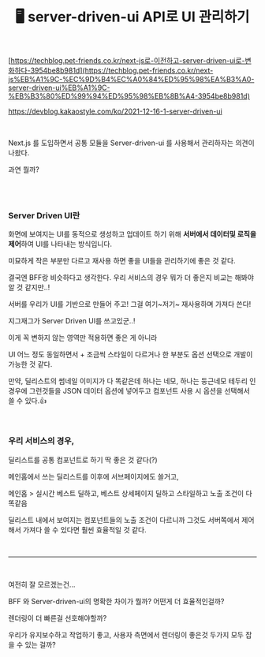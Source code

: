 # <div align="center">🖥️ server-driven-ui API로 UI 관리하기</div>

<br>

[https://techblog.pet-friends.co.kr/next-js로-이전하고-server-driven-ui로-변화하다-3954be8b981d](https://techblog.pet-friends.co.kr/next-js%EB%A1%9C-%EC%9D%B4%EC%A0%84%ED%95%98%EA%B3%A0-server-driven-ui%EB%A1%9C-%EB%B3%80%ED%99%94%ED%95%98%EB%8B%A4-3954be8b981d)

https://devblog.kakaostyle.com/ko/2021-12-16-1-server-driven-ui

<br>

Next.js 를 도입하면서 공통 모듈을 Server-driven-ui 를 사용해서 관리하자는 의견이 나왔다.

과연 뭘까?

<br>
<br>

### **Server Driven UI**란

화면에 보여지는 UI를 동적으로 생성하고 업데이트 하기 위해 **서버에서 데이터및 로직을 제어**하여 UI를 나타내는 방식입니다.

미묘하게 작은 부분만 다르고 재사용 하면 좋을 UI들을 관리하기에 좋은 것 같다.

결국엔 BFF랑 비슷하다고 생각한다. 우리 서비스의 경우 뭐가 더 좋은지 비교는 해봐야 알 것 같지만..!

서버를 우리가 UI를 기반으로 만들어 주고! 그걸 여기~저기~ 재사용하며 가져다 쓴다!

지그재그가 Server Driven UI를 쓰고있군..!

이게 꼭 변하지 않는 영역만 적용하면 좋은 게 아니라

UI 어느 정도 동일하면서 + 조금씩 스타일이 다르거나 한 부분도 옵션 선택으로 개발이 가능한 것 같다.

만약, 딜리스트의 썸네일 이미지가 다 똑같은데 하나는 네모, 하나는 둥근네모 테두리 인 경우에 그런것들을 JSON 데이터 옵션에 넣어두고 컴포넌트 사용 시 옵션을 선택해서 쓸 수 있다.👍

<br>

### 우리 서비스의 경우,

딜리스트를 공통 컴포넌트로 하기 딱 좋은 것 같다(?)

메인홈에서 쓰는 딜리스트를 이후에 서브페이지에도 쓸거고,

메인홈 > 실시간 베스트 딜하고, 베스트 상세페이지 딜하고 스타일하고 노출 조건이 다 똑같음

딜리스트 내에서 보여지는 컴포넌트들의 노출 조건이 다르니까 그것도 서버쪽에서 제어해서 가져다 쓸 수 있다면 훨씬 효율적일 것 같다.

<br>

---

<br>

여전히 잘 모르겠는건…

BFF 와 Server-driven-ui의 명확한 차이가 뭘까? 어떤게 더 효율적인걸까?

렌더링이 더 빠른걸 선호해야할까?

우리가 유지보수하고 작업하기 좋고, 사용자 측면에서 렌더링이 좋은것 두가지 모두 잡을 수 있는 걸까?
